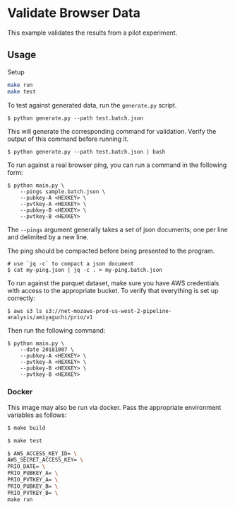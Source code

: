 # Validate Browser Data

This example validates the results from a pilot experiment.

## Usage

Setup

```bash
make run
make test
```

To test against generated data, run the `generate.py` script.

```
$ python generate.py --path test.batch.json
```

This will generate the corresponding command for validation.
Verify the output of this command before running it.

```
$ python generate.py --path test.batch.json | bash
```

To run against a real browser ping, you can run a command in the following form:
```
$ python main.py \
    --pings sample.batch.json \
    --pubkey-A <HEXKEY> \
    --pvtkey-A <HEXKEY> \
    --pubkey-B <HEXKEY> \
    --pvtkey-B <HEXKEY>
```

The `--pings` argument generally takes a set of json documents; one per line and delimited by a new line.

The ping should be compacted before being presented to the program.
```
# use `jq -c` to compact a json document
$ cat my-ping.json | jq -c . > my-ping.batch.json
```

To run against the parquet dataset, make sure you have AWS credentials with access to the appropriate bucket. To verify that everything is set up correctly:

```
$ aws s3 ls s3://net-mozaws-prod-us-west-2-pipeline-analysis/amiyaguchi/prio/v1
```

Then run the following command:

```
$ python main.py \
    --date 20181007 \
    --pubkey-A <HEXKEY> \
    --pvtkey-A <HEXKEY> \
    --pubkey-B <HEXKEY> \
    --pvtkey-B <HEXKEY>
```

### Docker
This image may also be run via docker. Pass the appropriate environment variables as follows:

```bash
$ make build

$ make test

$ AWS_ACCESS_KEY_ID= \
AWS_SECRET_ACCESS_KEY= \
PRIO_DATE= \
PRIO_PUBKEY_A= \
PRIO_PVTKEY_A= \
PRIO_PUBKEY_B= \
PRIO_PVTKEY_B= \
make run
```